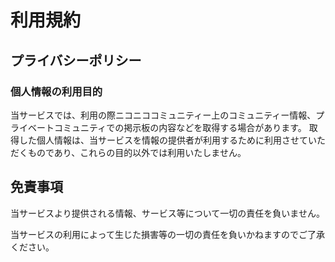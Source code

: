 利用規約
===
## プライバシーポリシー
### 個人情報の利用目的
当サービスでは、利用の際ニコニココミュニティー上のコミュニティー情報、プライベートコミュニティでの掲示板の内容などを取得する場合があります。
取得した個人情報は、当サービスを情報の提供者が利用するために利用させていただくものであり、これらの目的以外では利用いたしません。

## 免責事項
当サービスより提供される情報、サービス等について一切の責任を負いません。

当サービスの利用によって生じた損害等の一切の責任を負いかねますのでご了承ください。
